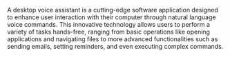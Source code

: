 A desktop voice assistant is a cutting-edge software application designed to enhance user interaction with their computer through natural language voice commands. This innovative technology allows users to perform a variety of tasks hands-free, ranging from basic operations like opening applications and navigating files to more advanced functionalities such as sending emails, setting reminders, and even executing complex commands.
